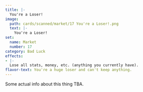 ```yaml
---
title: |-
  You're a Loser!
image: 
  path: cards/scanned/market/17 You're a Loser!.png
  text: |-
    You're a Loser!
set:
  name: Market
  number: 17
category: Bad Luck
effects: 
- |-
  Lose all stats, money, etc. (anything you currently have).
flavor-text: You're a huge loser and can't keep anything.
---
```

Some actual info about this thing TBA.
